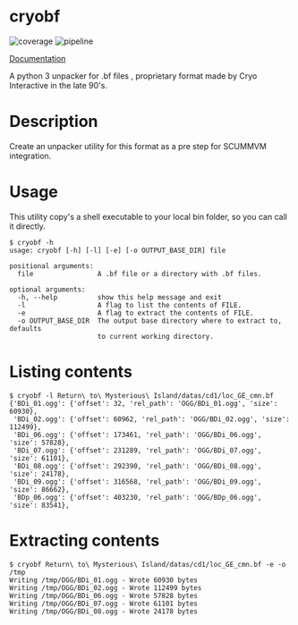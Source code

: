 # cryobf

![coverage](https://gitlab.com/Menschel/cryobf/badges/master/coverage.svg)
![pipeline](https://gitlab.com/Menschel/cryobf/badges/master/pipeline.svg)

[Documentation](https://menschel.gitlab.io/cryobf/)


A python 3 unpacker for .bf files , proprietary format made by Cryo Interactive in the late 90's.

# Description

Create an unpacker utility for this format as a pre step for SCUMMVM integration.

# Usage

This utility copy's a shell executable to your local bin folder, so you can call it directly.
```
$ cryobf -h
usage: cryobf [-h] [-l] [-e] [-o OUTPUT_BASE_DIR] file

positional arguments:
  file                A .bf file or a directory with .bf files.

optional arguments:
  -h, --help          show this help message and exit
  -l                  A flag to list the contents of FILE.
  -e                  A flag to extract the contents of FILE.
  -o OUTPUT_BASE_DIR  The output base directory where to extract to, defaults
                      to current working directory.
```

# Listing contents

```
$ cryobf -l Return\ to\ Mysterious\ Island/datas/cd1/loc_GE_cmn.bf 
{'BDi_01.ogg': {'offset': 32, 'rel_path': 'OGG/BDi_01.ogg', 'size': 60930},
 'BDi_02.ogg': {'offset': 60962, 'rel_path': 'OGG/BDi_02.ogg', 'size': 112499},
 'BDi_06.ogg': {'offset': 173461, 'rel_path': 'OGG/BDi_06.ogg', 'size': 57828},
 'BDi_07.ogg': {'offset': 231289, 'rel_path': 'OGG/BDi_07.ogg', 'size': 61101},
 'BDi_08.ogg': {'offset': 292390, 'rel_path': 'OGG/BDi_08.ogg', 'size': 24178},
 'BDi_09.ogg': {'offset': 316568, 'rel_path': 'OGG/BDi_09.ogg', 'size': 86662},
 'BDp_06.ogg': {'offset': 403230, 'rel_path': 'OGG/BDp_06.ogg', 'size': 83541},
```

# Extracting contents
```
$ cryobf Return\ to\ Mysterious\ Island/datas/cd1/loc_GE_cmn.bf -e -o /tmp
Writing /tmp/OGG/BDi_01.ogg - Wrote 60930 bytes
Writing /tmp/OGG/BDi_02.ogg - Wrote 112499 bytes
Writing /tmp/OGG/BDi_06.ogg - Wrote 57828 bytes
Writing /tmp/OGG/BDi_07.ogg - Wrote 61101 bytes
Writing /tmp/OGG/BDi_08.ogg - Wrote 24178 bytes
```
